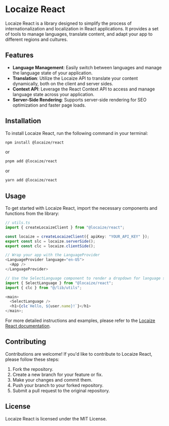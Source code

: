 # Locaize React

Locaize React is a library designed to simplify the process of internationalization and localization in React applications. It provides a set of tools to manage languages, translate content, and adapt your app to different regions and cultures.

## Features

- **Language Management**: Easily switch between languages and manage the language state of your application.
- **Translation**: Utilize the Locaize API to translate your content dynamically, both on the client and server sides.
- **Context API**: Leverage the React Context API to access and manage language state across your application.
- **Server-Side Rendering**: Supports server-side rendering for SEO optimization and faster page loads.

## Installation

To install Locaize React, run the following command in your terminal:

```bash
npm install @locaize/react
```

or

```bash
pnpm add @locaize/react
```

or

```bash
yarn add @locaize/react
```

## Usage

To get started with Locaize React, import the necessary components and functions from the library:

```typescript
// utils.ts
import { createLocaizeClient } from "@locaize/react";

const locaize = createLocaizeClient({ apiKey: "YOUR_API_KEY" });
export const slc = locaize.serverSide();
export const clc = locaize.clientSide();
```

```typescript
// Wrap your app with the LanguageProvider
<LanguageProvider language="en-US">
  <App />
</LanguageProvider>
```

```typescript
// Use the SelectLanguage component to render a dropdown for language selection
import { SelectLanguage } from "@locaize/react";
import { clc } from "@/lib/utils";

<main>
  <SelectLanguage />
  <h1>{clc`Hello, ${user.name}!`}</h1>
</main>;
```

For more detailed instructions and examples, please refer to the [Locaize React documentation](https://github.com/teceer/locaize-react#readme).

## Contributing

Contributions are welcome! If you'd like to contribute to Locaize React, please follow these steps:

1. Fork the repository.
2. Create a new branch for your feature or fix.
3. Make your changes and commit them.
4. Push your branch to your forked repository.
5. Submit a pull request to the original repository.

## License

Locaize React is licensed under the MIT License.

